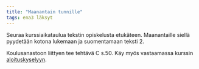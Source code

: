 ```yaml
---
title: "Maanantain tunnille"
tags: ena3 läksyt
---
```


Seuraa kurssiaikataulua tekstin opiskelusta etukäteen. Maanantaille siellä pyydetään kotona lukemaan ja suomentamaan teksti 2. 

Koulusanastoon liittyen tee tehtävä C s.50. Käy myös vastaamassa kurssin [aloituskyselyyn](http://docs.google.com/forms/d/1WjsRFho6nkzKyht9RY01-ggl8-2Zseszd76gcN9Sa-c/viewform).
